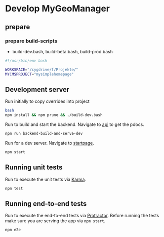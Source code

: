 # Develop MyGeoManager

## prepare

### prepare build-scripts
- build-dev.bash, build-beta.bash, build-prod.bash
```bash
#!/usr/bin/env bash

WORKSPACE="/cygdrive/f/Projekte/"
MYCMSPROJECT="mysimplehomepage"
```

## Development server
Run initially to copy overrides into project
```bash
bash
npm install && npm prune && ./build-dev.bash
```
 
Run to build and start the backend. Navigate to [api](http://localhost:4100/api/v1/de/pdoc/) to get the pdocs.
```bash
npm run backend-build-and-serve-dev
```

Run for a dev server. Navigate to [startpage](http://localhost:4200/).
```bash
npm start
```

## Running unit tests
Run to execute the unit tests via [Karma](https://karma-runner.github.io).
```bash
npm test
```

## Running end-to-end tests
Run to execute the end-to-end tests via [Protractor](http://www.protractortest.org/).
Before running the tests make sure you are serving the app via `npm start`.
```bash
npm e2e
```
